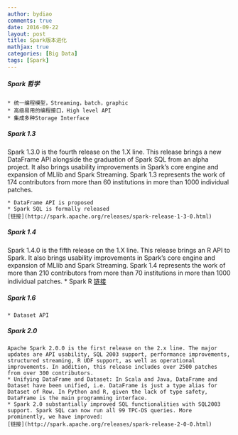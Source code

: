 ```yaml
---
author: bydiao
comments: true
date: 2016-09-22
layout: post
title: Spark版本进化
mathjax: true
categories: [Big Data]
tags: [Spark]
---
```


##### Spark 哲学
    * 统一编程模型，Streaming，batch，graphic
    * 高级易用的编程接口，High level API
    * 集成多种Storage Interface
##### Spark 1.3
Spark 1.3.0 is the fourth release on the 1.X line. This release brings a new DataFrame API alongside the graduation of Spark SQL from an alpha project. It also brings usability improvements in Spark’s core engine and expansion of MLlib and Spark Streaming. Spark 1.3 represents the work of 174 contributors from more than 60 institutions in more than 1000 individual patches.

    * DataFrame API is proposed
    * Spark SQL is formally released
    [链接](http://spark.apache.org/releases/spark-release-1-3-0.html)

##### Spark 1.4
Spark 1.4.0 is the fifth release on the 1.X line. This release brings an R API to Spark. It also brings usability improvements in Spark’s core engine and expansion of MLlib and Spark Streaming. Spark 1.4 represents the work of more than 210 contributors from more than 70 institutions in more than 1000 individual patches.
    * Spark R
    [链接](http://spark.apache.org/releases/spark-release-1-4-0.html)

##### Spark 1.6
    * Dataset API 

##### Spark 2.0
    Apache Spark 2.0.0 is the first release on the 2.x line. The major updates are API usability, SQL 2003 support, performance improvements, structured streaming, R UDF support, as well as operational improvements. In addition, this release includes over 2500 patches from over 300 contributors.
    * Unifying DataFrame and Dataset: In Scala and Java, DataFrame and Dataset have been unified, i.e. DataFrame is just a type alias for Dataset of Row. In Python and R, given the lack of type safety, DataFrame is the main programming interface.
    * Spark 2.0 substantially improved SQL functionalities with SQL2003 support. Spark SQL can now run all 99 TPC-DS queries. More prominently, we have improved:
    [链接](http://spark.apache.org/releases/spark-release-2-0-0.html)
